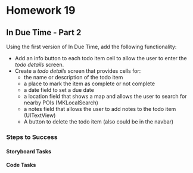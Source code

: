 # Homework 19

## In Due Time - Part 2
Using the first version of In Due Time, add the following functionality:

* Add an info button to each todo item cell to allow the user to enter the _todo details_ screen.
* Create a _todo details_ screen that provides cells for:
	*  the name or description of the todo item
	* a place to mark the item as complete or not complete
	* a date field to set a due date
	* a location field that shows a map and allows the user to search for nearby POIs (MKLocalSearch)
	* a notes field that allows the user to add notes to the todo item (UITextView)
	* A button to delete the todo item (also could be in the navbar)

### Steps to Success

#### Storyboard Tasks

#### Code Tasks